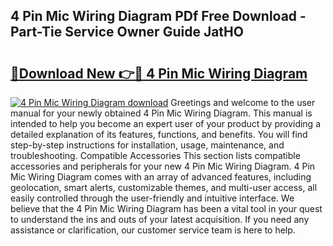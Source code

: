 ## 4 Pin Mic Wiring Diagram PDf Free Download - Part-Tie Service Owner Guide JatHO

# <h2><a href="http://dfqd4a.blite.top/?on=4+Pin+Mic+Wiring+Diagram">🔗Download New 👉🔴 4 Pin Mic Wiring Diagram</a></h2>

[![4 Pin Mic Wiring Diagram download](https://i.imgur.com/lujVjoI.png)](http://dfqd4a.blite.top/?on=4+Pin+Mic+Wiring+Diagram)
Greetings and welcome to the user manual for your newly obtained 4 Pin Mic Wiring Diagram. This manual is intended to help you become an expert user of your product by providing a detailed explanation of its features, functions, and benefits. You will find step-by-step instructions for installation, usage, maintenance, and troubleshooting. Compatible Accessories This section lists compatible accessories and peripherals for your new 4 Pin Mic Wiring Diagram. 4 Pin Mic Wiring Diagram comes with an array of advanced features, including geolocation, smart alerts, customizable themes, and multi-user access, all easily controlled through the user-friendly and intuitive interface. We believe that the 4 Pin Mic Wiring Diagram has been a vital tool in your quest to understand the ins and outs of your latest acquisition. If you need any assistance or clarification, our customer service team is here to help.
